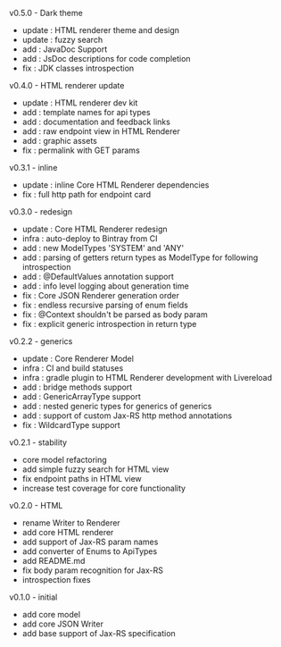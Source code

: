 v0.5.0 - Dark theme
- update : HTML renderer theme and design
- update : fuzzy search
- add : JavaDoc Support
- add : JsDoc descriptions for code completion 
- fix : JDK classes introspection

v0.4.0 - HTML renderer update
- update : HTML renderer dev kit
- add : template names for api types
- add : documentation and feedback links
- add : raw endpoint view in HTML Renderer
- add : graphic assets
- fix : permalink with GET params

v0.3.1 - inline
- update : inline Core HTML Renderer dependencies
- fix : full http path for endpoint card

v0.3.0 - redesign

- update : Core HTML Renderer redesign
- infra : auto-deploy to Bintray from CI 
- add : new ModelTypes 'SYSTEM' and 'ANY'
- add : parsing of getters return types as ModelType for following introspection
- add : @DefaultValues annotation support
- add : info level logging about generation time 
- fix : Core JSON Renderer generation order
- fix : endless recursive parsing of enum fields
- fix : @Context shouldn't be parsed as body param
- fix : explicit generic introspection in return type

v0.2.2 - generics 

- update : Core Renderer Model
- infra : CI and build statuses
- infra : gradle plugin to HTML Renderer development with Livereload
- add : bridge methods support
- add : GenericArrayType support  
- add : nested generic types for generics of generics
- add : support of custom Jax-RS http method annotations 
- fix : WildcardType support

v0.2.1 - stability

- core model refactoring
- add simple fuzzy search for HTML view
- fix endpoint paths in HTML view
- increase test coverage for core functionality

v0.2.0 - HTML

- rename Writer to Renderer
- add core HTML renderer
- add support of Jax-RS param names
- add converter of Enums to ApiTypes
- add README.md
- fix body param recognition for Jax-RS
- introspection fixes

v0.1.0 - initial

- add core model
- add core JSON Writer
- add base support of Jax-RS specification